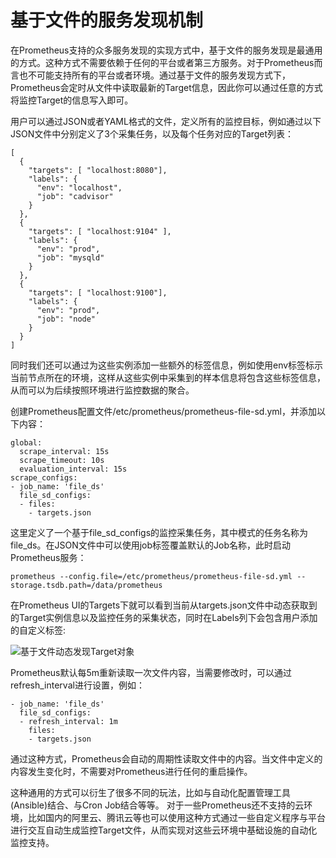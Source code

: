 # 基于文件的服务发现机制

在Prometheus支持的众多服务发现的实现方式中，基于文件的服务发现是最通用的方式。这种方式不需要依赖于任何的平台或者第三方服务。对于Prometheus而言也不可能支持所有的平台或者环境。通过基于文件的服务发现方式下，Prometheus会定时从文件中读取最新的Target信息，因此你可以通过任意的方式将监控Target的信息写入即可。

用户可以通过JSON或者YAML格式的文件，定义所有的监控目标，例如通过以下JSON文件中分别定义了3个采集任务，以及每个任务对应的Target列表：

```
[
  {
    "targets": [ "localhost:8080"],
    "labels": {
      "env": "localhost",
      "job": "cadvisor"
    }
  },
  {
    "targets": [ "localhost:9104" ],
    "labels": {
      "env": "prod",
      "job": "mysqld"
    }
  },
  {
    "targets": [ "localhost:9100"],
    "labels": {
      "env": "prod",
      "job": "node"
    }
  }
]
```

同时我们还可以通过为这些实例添加一些额外的标签信息，例如使用env标签标示当前节点所在的环境，这样从这些实例中采集到的样本信息将包含这些标签信息，从而可以为后续按照环境进行监控数据的聚合。

创建Prometheus配置文件/etc/prometheus/prometheus-file-sd.yml，并添加以下内容：

```
global:
  scrape_interval: 15s
  scrape_timeout: 10s
  evaluation_interval: 15s
scrape_configs:
- job_name: 'file_ds'
  file_sd_configs:
  - files:
    - targets.json
```

这里定义了一个基于file_sd_configs的监控采集任务，其中模式的任务名称为file_ds。在JSON文件中可以使用job标签覆盖默认的Job名称，此时启动Prometheus服务：

```
prometheus --config.file=/etc/prometheus/prometheus-file-sd.yml --storage.tsdb.path=/data/prometheus
```

在Prometheus UI的Targets下就可以看到当前从targets.json文件中动态获取到的Target实例信息以及监控任务的采集状态，同时在Labels列下会包含用户添加的自定义标签:

![基于文件动态发现Target对象](http://p2n2em8ut.bkt.clouddn.com/service_ds_with_file.png)

Prometheus默认每5m重新读取一次文件内容，当需要修改时，可以通过refresh_interval进行设置，例如：

```
- job_name: 'file_ds'
  file_sd_configs:
  - refresh_interval: 1m
    files:
    - targets.json
```

通过这种方式，Prometheus会自动的周期性读取文件中的内容。当文件中定义的内容发生变化时，不需要对Prometheus进行任何的重启操作。

这种通用的方式可以衍生了很多不同的玩法，比如与自动化配置管理工具(Ansible)结合、与Cron Job结合等等。 对于一些Prometheus还不支持的云环境，比如国内的阿里云、腾讯云等也可以使用这种方式通过一些自定义程序与平台进行交互自动生成监控Target文件，从而实现对这些云环境中基础设施的自动化监控支持。